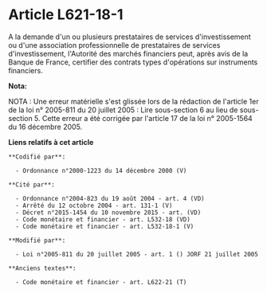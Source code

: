 # Article L621-18-1

A la demande d'un ou plusieurs prestataires de services d'investissement ou d'une association professionnelle de prestataires
de services d'investissement, l'Autorité des marchés financiers peut, après avis de la Banque de France, certifier des
contrats types d'opérations sur instruments financiers.

**Nota:**

NOTA : Une erreur matérielle s'est glissée lors de la rédaction de l'article 1er de la loi n° 2005-811 du 20 juillet 2005 :
Lire sous-section 6 au lieu de sous-section 5. Cette erreur a été corrigée par l'article 17 de la loi n° 2005-1564 du 16
décembre 2005.

**Liens relatifs à cet article**

	**Codifié par**:

	  - Ordonnance n°2000-1223 du 14 décembre 2000 (V)

	**Cité par**:

	  - Ordonnance n°2004-823 du 19 août 2004 - art. 4 (VD)
	  - Arrêté du 12 octobre 2004 - art. 131-1 (V)
	  - Décret n°2015-1454 du 10 novembre 2015 - art. (VD)
	  - Code monétaire et financier - art. L532-18 (VD)
	  - Code monétaire et financier - art. L532-18-1 (V)

	**Modifié par**:

	  - Loi n°2005-811 du 20 juillet 2005 - art. 1 () JORF 21 juillet 2005

	**Anciens textes**:

	  - Code monétaire et financier - art. L622-21 (T)
